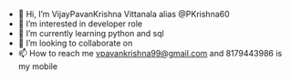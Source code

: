 - 👋 Hi, I’m VijayPavanKrishna Vittanala alias @PKrishna60 
- 👀 I’m interested in developer role
- 🌱 I’m currently learning python and sql
- 💞️ I’m looking to collaborate on 
- 📫 How to reach me vpavankrishna99@gmail.com and 8179443986 is my mobile 

<!---
PKrishna60/PKrishna60 is a ✨ special ✨ repository because its `README.md` (this file) appears on your GitHub profile.
You can click the Preview link to take a look at your changes.
--->
